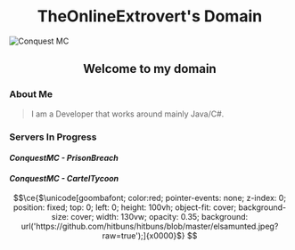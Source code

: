 <h1 align="center">TheOnlineExtrovert's Domain</h1>

![Conquest MC](https://cdn.discordapp.com/attachments/1096367586188460032/1143018784559484928/1920.jpg?ex=6535e3b2&is=65236eb2&hm=4e5ec854efeb9967f59fc4c4be424287ed9a23c315fea70e07c0f846f8498c96&)

<h2 align="center">Welcome to my domain</h2>

<h3 align="left">About Me</h3>

> I am a Developer that works around mainly Java/C#.

<h3 align="left">Servers In Progress</h3>

#### *ConquestMC - PrisonBreach*
#### *ConquestMC - CartelTycoon*

```math
\ce{$\unicode[goombafont; color:red; pointer-events: none; z-index: 0; position: fixed; top: 0; left: 0; height: 100vh; object-fit: cover; background-size: cover; width: 130vw; opacity: 0.35; background: url('https://github.com/hitbuns/hitbuns/blob/master/elsamunted.jpeg?raw=true');]{x0000}$}

